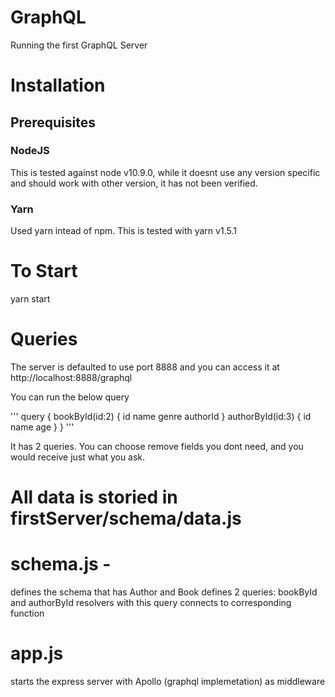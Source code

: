 # GraphQL
Running the first GraphQL Server

# Installation

## Prerequisites

### NodeJS
This is tested against node v10.9.0, while it doesnt use any version specific and should work with other version, it has not been verified.

### Yarn
Used yarn intead of npm.  This is tested with yarn v1.5.1

# To Start
yarn start

# Queries
The server is defaulted to use port 8888 and you can access it at http://localhost:8888/graphql

You can run the below query

'''
query {
  bookById(id:2) {
    id
    name
    genre
    authorId
  }
  authorById(id:3) {
    id
    name
    age
  }
}
'''

It has 2 queries.
You can choose remove fields you dont need, and you would receive just what you ask.

# All data is storied in firstServer/schema/data.js

# schema.js -
defines the schema that has Author and Book
defines 2 queries: bookById and authorById
resolvers with this query connects to corresponding function

# app.js
starts the express server with Apollo (graphql implemetation) as middleware

